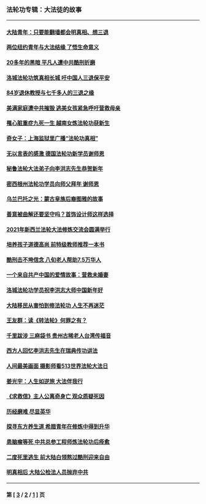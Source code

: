 ### 法轮功专辑：大法徒的故事
---
#### [大陆青年：只要能翻墙都会明真相、想三退](../../pages/nf1147481/n14094271.md?10140430) 
#### [两位纽约青年与大法结缘 了悟生命意义](../../pages/nf1147481/n14002785.md?10140430) 
#### [20多年的黑暗 平凡人遭中共酷刑折磨](../../pages/nf1147481/n13997976.md?10140430) 
#### [洛城法轮功筑真相长城 吁中国人三退保平安](../../pages/nf1147481/n13892471.md?10140430) 
#### [84岁退休教授与七千多人的三退之缘](../../pages/nf1147481/n13796650.md?10140430) 
#### [美满家庭遭中共摧毁 逃美女孩紧急呼吁营救母亲](../../pages/nf1147481/n13792859.md?10140430) 
#### [罹心脏重症九死一生 越南女炼法轮功获新生](../../pages/nf1147481/n13732766.md?10140430) 
#### [奇女子：上海监狱里广播“法轮功真相”](../../pages/nf1147481/n13726443.md?10140430) 
#### [无以言表的感激 德国法轮功新学员谢师恩](../../pages/nf1147481/n13543790.md?10140430) 
#### [秘鲁法轮大法弟子向李洪志先生恭贺新年](../../pages/nf1147481/n13540182.md?10140430) 
#### [密西根州法轮功学员向师父拜年 谢师恩](../../pages/nf1147481/n13538183.md?10140430) 
#### [乌兰巴托之光：蒙古皇族后裔图雅的故事](../../pages/nf1147481/n13155759.md?10140430) 
#### [善意被曲解还要坚守吗？首饰设计师这样选择](../../pages/nf1147481/n13077575.md?10140430) 
#### [2021年新西兰法轮大法修炼交流会圆满举行](../../pages/nf1147481/n13033149.md?10140430) 
#### [培养孩子道德高尚 前特级教师推荐一本书](../../pages/nf1147481/n12938640.md?10140430) 
#### [酷刑击不垮信念 八旬老人帮助7.5万华人](../../pages/nf1147481/n12880712.md?10140430) 
#### [一个来自共产中国的爱情故事：营救未婚妻](../../pages/nf1147481/n12778386.md?10140430) 
#### [洛城法轮功学员祝李洪志大师中国新年好](../../pages/nf1147481/n12724685.md?10140430) 
#### [大陆移民从害怕到修法轮功 人生不再迷茫](../../pages/nf1147481/n12414325.md?10140430) 
#### [王友群：读《转法轮》何罪之有？](../../pages/nf1147481/n12408647.md?10140430) 
#### [千里跋涉 三麻袋书 贵州古稀老人台湾传福音](../../pages/nf1147481/n12198750.md?10140430) 
#### [西方人回忆李洪志先生在瑞典传功讲法](../../pages/nf1147481/n12099607.md?10140430) 
#### [人间最美画面 摄影师看513世界法轮大法日](../../pages/nf1147481/n12094118.md?10140430) 
#### [姜光宇：人生如逆旅 大法伴我行](../../pages/nf1147481/n12088664.md?10140430) 
#### [《求救信》主人公离奇身亡 观众质疑死因](../../pages/nf1147481/n11845215.md?10140430) 
#### [历经磨难 尽显英华](../../pages/nf1147481/n11723297.md?10140430) 
#### [探寻东方养生道 希腊青年在修炼中得到升华](../../pages/nf1147481/n11494502.md?10140430) 
#### [患脑瘤等死 中共总参工程师炼法轮功后痊愈](../../pages/nf1147481/n11466682.md?10140430) 
#### [二度死里逃生 前大陆白领熬过酷刑迎来自由](../../pages/nf1147481/n11368594.md?10140430) 
#### [明真相后 大陆公检法人员抛弃中共](../../pages/nf1147481/n11358618.md?10140430) 

---
#### 第 [ [3](./3.md?10140430) / [2](./2.md?10140430) / [1](./1.md?10140430) ] 页
